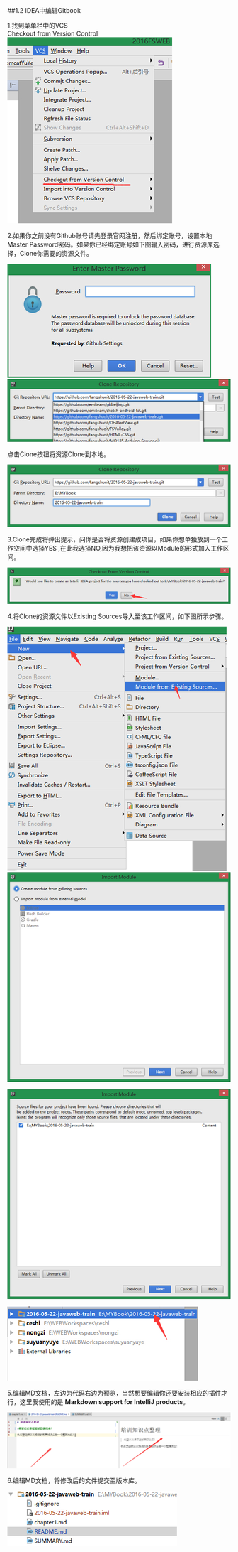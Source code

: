 ##1.2  IDEA中编辑Gitbook

1.找到菜单栏中的VCS
<br> Checkout from Version Control
<br> ![](resources/images/0101(1).jpg)

2.如果你之前没有Github账号请先登录官网注册，然后绑定账号，设置本地Master Password密码。如果你已经绑定账号如下图输入密码，进行资源库选择，Clone你需要的资源文件。

![](resources/images/0101(2).jpg)
![](resources/images/0101(3).jpg)

点击Clone按钮将资源Clone到本地。

![](resources/images/0101(4).jpg)

3.Clone完成将弹出提示，问你是否将资源创建成项目，如果你想单独放到一个工作空间中选择YES
,在此我选择NO,因为我想把该资源以Module的形式加入工作区间。

![](resources/images/0101(5).jpg)

4.将Clone的资源文件以Existing Sources导入至该工作区间，如下图所示步骤。

![](resources/images/0101(6).jpg)
![](resources/images/0101(7).jpg)

![](resources/images/0101(8).jpg)

![](resources/images/0101(9).jpg)

5.编辑MD文档，左边为代码右边为预览，当然想要编辑你还要安装相应的插件才行，这里我使用的是 **Markdown support for IntelliJ products**。

![](resources/images/0101(10).jpg)

6.编辑MD文档，将修改后的文件提交至版本库。

![](resources/images/0101(11).jpg)